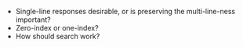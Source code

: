 - Single-line responses desirable, or is preserving the multi-line-ness important?
- Zero-index or one-index?
- How should search work?
